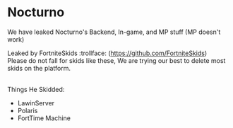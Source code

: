 # Nocturno
We have leaked Nocturno's Backend, In-game, and MP stuff (MP doesn't work)<br>

Leaked by FortniteSkids :trollface: (https://github.com/FortniteSkids)<br>
Please do not fall for skids like these, We are trying our best to delete most skids on the platform.<br><br>

Things He Skidded:<br>
- LawinServer<br>
- Polaris<br>
- FortTime Machine
